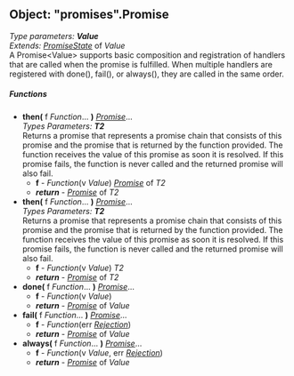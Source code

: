 ﻿## Object: "promises".Promise  
_Type parameters:_ _**Value**_  
_Extends:_ [_PromiseState_](../promises/PromiseState.md) of _Value_  
A Promise&lt;Value&gt; supports basic composition and registration of handlers that are called when the
promise is fulfilled.
When multiple handlers are registered with done(), fail(), or always(), they are called in the
same order.

##### Functions
 - **then(** f _Function_... **)** [_Promise_](../promises/Promise.md)...    
     _Types Parameters:_ _**T2**_  
     Returns a promise that represents a promise chain that consists of this
promise and the promise that is returned by the function provided.
The function receives the value of this promise as soon it is resolved.
If this promise fails, the function is never called and the returned promise
will also fail.
   - **f** - _Function_(v _Value_) [_Promise_](../promises/Promise.md) of _T2_
   - _**return**_ - [_Promise_](../promises/Promise.md) of _T2_
 - **then(** f _Function_... **)** [_Promise_](../promises/Promise.md)...    
     _Types Parameters:_ _**T2**_  
     Returns a promise that represents a promise chain that consists of this
promise and the promise that is returned by the function provided.
The function receives the value of this promise as soon it is resolved.
If this promise fails, the function is never called and the returned promise
will also fail.
   - **f** - _Function_(v _Value_) _T2_
   - _**return**_ - [_Promise_](../promises/Promise.md) of _T2_
 - **done(** f _Function_... **)** [_Promise_](../promises/Promise.md)...
   - **f** - _Function_(v _Value_)
   - _**return**_ - [_Promise_](../promises/Promise.md) of _Value_
 - **fail(** f _Function_... **)** [_Promise_](../promises/Promise.md)...
   - **f** - _Function_(err [_Rejection_](../promises/Rejection.md))
   - _**return**_ - [_Promise_](../promises/Promise.md) of _Value_
 - **always(** f _Function_... **)** [_Promise_](../promises/Promise.md)...
   - **f** - _Function_(v _Value_, err [_Rejection_](../promises/Rejection.md))
   - _**return**_ - [_Promise_](../promises/Promise.md) of _Value_